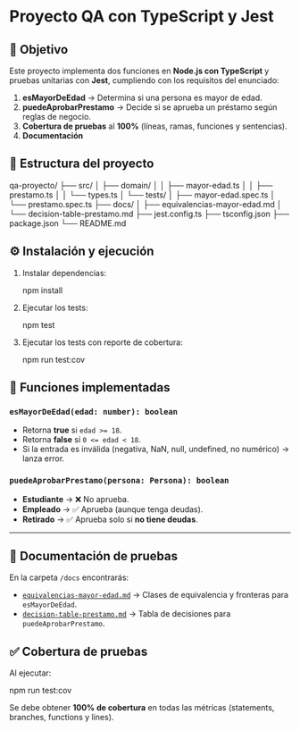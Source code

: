 
# Proyecto QA con TypeScript y Jest

## 📌 Objetivo
Este proyecto implementa dos funciones en **Node.js con TypeScript** y pruebas unitarias con **Jest**, cumpliendo con los requisitos del enunciado:

1. **esMayorDeEdad** → Determina si una persona es mayor de edad.  
2. **puedeAprobarPrestamo** → Decide si se aprueba un préstamo según reglas de negocio.  
3. **Cobertura de pruebas** al **100%** (líneas, ramas, funciones y sentencias).  
4. **Documentación**  


## 📂 Estructura del proyecto



qa-proyecto/
├── src/
│   ├── domain/
│   │   ├── mayor-edad.ts
│   │   ├── prestamo.ts
│   │   └── types.ts
│   └── tests/
│       ├── mayor-edad.spec.ts
│       └── prestamo.spec.ts
├── docs/
│   ├── equivalencias-mayor-edad.md
│   └── decision-table-prestamo.md
├── jest.config.ts
├── tsconfig.json
├── package.json
└── README.md


## ⚙️ Instalación y ejecución

1. Instalar dependencias:
  
   npm install

3. Ejecutar los tests:

   npm test

4. Ejecutar los tests con reporte de cobertura:

   npm run test:cov

## 🧪 Funciones implementadas

### `esMayorDeEdad(edad: number): boolean`

* Retorna **true** si `edad >= 18`.
* Retorna **false** si `0 <= edad < 18`.
* Si la entrada es inválida (negativa, NaN, null, undefined, no numérico) → lanza error.

### `puedeAprobarPrestamo(persona: Persona): boolean`

* **Estudiante** → ❌ No aprueba.
* **Empleado** → ✅ Aprueba (aunque tenga deudas).
* **Retirado** → ✅ Aprueba solo si **no tiene deudas**.

---

## 📑 Documentación de pruebas

En la carpeta `/docs` encontrarás:

* [`equivalencias-mayor-edad.md`](./docs/equivalencias-mayor-edad.md) → Clases de equivalencia y fronteras para `esMayorDeEdad`.
* [`decision-table-prestamo.md`](./docs/decision-table-prestamo.md) → Tabla de decisiones para `puedeAprobarPrestamo`.


## ✅ Cobertura de pruebas

Al ejecutar:

npm run test:cov

Se debe obtener **100% de cobertura** en todas las métricas (statements, branches, functions y lines).

